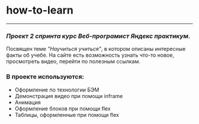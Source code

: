 # **how-to-learn**
---
### *Проект 2 спринта курс Веб-програмист Яндекс практикум.*  
Посвящен теме *"Научиться учиться"*, в котором описаны интересные факты об учебе.
На сайте есть возможность узнать что-то новое, просмотреть видео, перейти по полезным ссылкам.  
### В проекте используются:  
* Оформление по технологии БЭМ
* Демонстрация видео при помощи inframe 
* Анимация
* Оформление блоков при помощи flex
* Таблицы, оформленные при помощи flex
